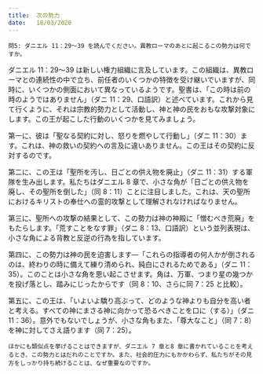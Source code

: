 ```yaml
---
title:  次の勢力
date:   18/03/2020
---
```


`問5: ダニエル 11：29～39 を読んでください。異教ローマのあとに起こるこの勢力は何ですか。`

ダニエル 11：29～39 は新しい権力組織に言及しています。この組織は、異教ローマとの連続性の中で立ち、前任者のいくつかの特徴を受け継いでいますが、同時に、いくつかの側面において異なっているようです。聖書は、「この時は前の時のようではありません」（ダニ 11：29、口語訳）と述べています。これから見て行くように、それは宗教的勢力として活動し、神と神の民をおもな攻撃対象にします。この王が起こした行動のいくつかを見てみましょう。

第一に、彼は「聖なる契約に対し、怒りを燃やして行動し」（ダニ 11：30）ます。これは、神の救いの契約への言及に違いありません。この王はその契約に反対するのです。

第二に、この王は「聖所を汚し、日ごとの供え物を廃止」（ダニ 11：31）する軍隊を生み出します。私たちはダニエル 8 章で、小さな角が「日ごとの供え物を廃し、その聖所を倒した」（同 8：11）ことに注目しました。これは、天の聖所におけるキリストの奉仕への霊的攻撃として理解されなければなりません。

第三に、聖所への攻撃の結果として、この勢力は神の神殿に「憎むべき荒廃」をもたらします。「荒すことをなす罪」（ダニ 8：13、口語訳）という並列表現は、小さな角による背教と反逆の行為を指しています。

第四に、この勢力は神の民を迫害します―「これらの指導者の何人かが倒されるのは、終わりの時に備えて練り清められ、純白にされるためである」（ダニ 11：35）。このことは小さな角を思い起こさせます。角は、万軍、つまり星の幾つかを投げ落とし、踏みにじったからです（同 8：10、さらに同 7：25 と比較）。

第五に、この王は、「いよいよ驕り高ぶって、どのような神よりも自分を高い者と考える。すべての神にまさる神に向かって恐るべきことを口に（する）」（ダニ 11：36）。意外でもないでしょうが、小さな角もまた、「尊大なこと」（同 7：8）を神に対してさえ語ります（同 7：25）。

`ほかにも類似点を挙げることはできますが、ダニエル 7 章と8 章に書かれていることを考えるとき、この勢力とはだれのことですか。また、社会的圧力にもかかわらず、私たちがその見方をしっかり持ち続けることは、なぜ重要なのですか。`